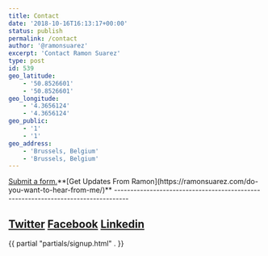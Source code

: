 ```yaml
---
title: Contact
date: '2018-10-16T16:13:17+00:00'
status: publish
permalink: /contact
author: '@ramonsuarez'
excerpt: 'Contact Ramon Suarez'
type: post
id: 539
geo_latitude:
    - '50.8526601'
    - '50.8526601'
geo_longitude:
    - '4.3656124'
    - '4.3656124'
geo_public:
    - '1'
    - '1'
geo_address:
    - 'Brussels, Belgium'
    - 'Brussels, Belgium'
---
```

<div class="wp-block-jetpack-contact-form"><a href="" rel="noopener noreferrer" target="_blank">Submit a form.</a>**[Get Updates From Ramon](https://ramonsuarez.com/do-you-want-to-hear-from-me/)**
----------------------------------------------------------------------------------

[Twitter](https://twitter.com/ramonsuarez) [Facebook](https://www.facebook.com/Ramon-Suarez-736506193359264/) [Linkedin](https://www.linkedin.com/in/ramonsuarez/)
------------------------------------------------------------------------------------------------------------------------------------------------------------------

{{ partial "partials/signup.html" . }}